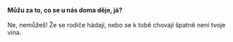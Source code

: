 **Můžu za to, co se u nás doma děje, já?**
\
\
Ne, nemůžeš! Že se rodiče hádají, nebo se k tobě chovají špatně není tvoje vina.